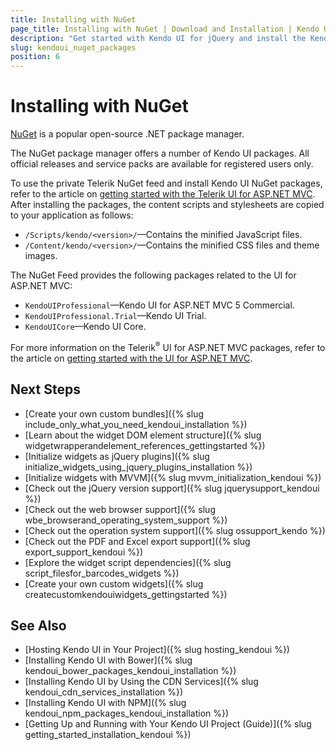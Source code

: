 ```yaml
---
title: Installing with NuGet
page_title: Installing with NuGet | Download and Installation | Kendo UI for jQuery
description: "Get started with Kendo UI for jQuery and install the Kendo UI Professional or Kendo UI Core NuGet packages."
slug: kendoui_nuget_packages
position: 6
---
```


# Installing with NuGet

[NuGet](https://www.nuget.org) is a popular open-source .NET package manager.

The NuGet package manager offers a number of Kendo UI packages. All official releases and service packs are available for registered users only.

To use the private Telerik NuGet feed and install Kendo UI NuGet packages, refer to the article on [getting started with the Telerik UI for ASP.NET MVC](https://docs.telerik.com/aspnet-mvc/getting-started/nuget-install). After installing the packages, the content scripts and stylesheets are copied to your application as follows:
* `/Scripts/kendo/<version>/`&mdash;Contains the minified JavaScript files.
* `/Content/kendo/<version>/`&mdash;Contains the minified CSS files and theme images.

The NuGet Feed provides the following packages related to the UI for ASP.NET MVC:
* `KendoUIProfessional`&mdash;Kendo UI for ASP.NET MVC 5 Commercial.
* `KendoUIProfessional.Trial`&mdash;Kendo UI Trial.
* `KendoUICore`&mdash;Kendo UI Core.

For more information on the Telerik<sup>®</sup> UI for ASP.NET MVC packages, refer to the article on [getting started with the UI for ASP.NET MVC](https://docs.telerik.com/aspnet-mvc/getting-started/nuget-install).

## Next Steps

* [Create your own custom bundles]({% slug include_only_what_you_need_kendoui_installation %})
* [Learn about the widget DOM element structure]({% slug widgetwrapperandelement_references_gettingstarted %})
* [Initialize widgets as jQuery plugins]({% slug initialize_widgets_using_jquery_plugins_installation %})
* [Initialize widgets with MVVM]({% slug mvvm_initialization_kendoui %})
* [Check out the jQuery version support]({% slug jquerysupport_kendoui %})
* [Check out the web browser support]({% slug wbe_browserand_operating_system_support %})
* [Check out the operation system support]({% slug ossupport_kendo %})
* [Check out the PDF and Excel export support]({% slug export_support_kendoui %})
* [Explore the widget script dependencies]({% slug script_filesfor_barcodes_widgets %})
* [Create your own custom widgets]({% slug createcustomkendouiwidgets_gettingstarted %})

## See Also

* [Hosting Kendo UI in Your Project]({% slug hosting_kendoui %})
* [Installing Kendo UI with Bower]({% slug kendoui_bower_packages_kendoui_installation %})
* [Installing Kendo UI by Using the CDN Services]({% slug kendoui_cdn_services_installation %})
* [Installing Kendo UI with NPM]({% slug kendoui_npm_packages_kendoui_installation %})
* [Getting Up and Running with Your Kendo UI Project (Guide)]({% slug getting_started_installation_kendoui %})
